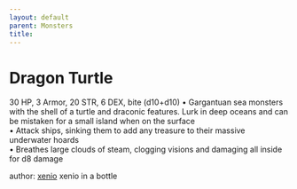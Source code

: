 ```yaml
---
layout: default
parent: Monsters 
title: 
--- 
```

# Dragon Turtle
30 HP, 3 Armor, 20 STR, 6 DEX, bite (d10+d10)
• Gargantuan sea monsters with the shell of a turtle and draconic features. Lurk in deep oceans and can be mistaken for a small island when on the surface  
• Attack ships, sinking them to add any treasure to their massive underwater hoards  
• Breathes large clouds of steam, clogging visions and damaging all inside for d8 damage  




author: [xenio](https://xenioinabottle.blogspot.com/2021/02/classic-monsters-for-cairnito-part-1.html) xenio in a bottle


